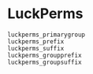 # LuckPerms

```
luckperms_primarygroup
luckperms_prefix
luckperms_suffix
luckperms_groupprefix
luckperms_groupsuffix
```
